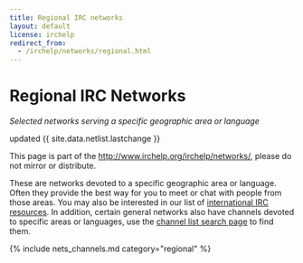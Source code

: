 ```yaml
---
title: Regional IRC networks
layout: default
license: irchelp
redirect_from:
  - /irchelp/networks/regional.html
---
```


# Regional IRC Networks

_Selected networks serving a specific geographic area or language_

updated {{ site.data.netlist.lastchange }}

This page is part of the <http://www.irchelp.org/irchelp/networks/>, please do not mirror or distribute.

These are networks devoted to a specific geographic area or language. Often they provide the best way for you to meet or chat with people from those areas. You may also be interested in our list of [international IRC resources](../misc/foreign.html). In addition, certain general networks also have channels devoted to specific areas or languages, use the [channel list search page](../chanlist/) to find them.

{% include nets_channels.md category="regional" %}

